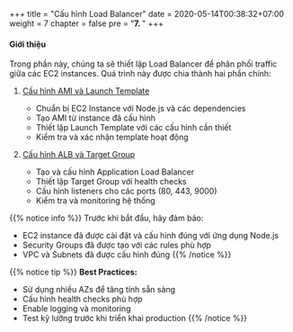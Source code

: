 +++
title = "Cấu hình Load Balancer"
date = 2020-05-14T00:38:32+07:00
weight = 7
chapter = false
pre = "<b>7. </b>"
+++

#### Giới thiệu
Trong phần này, chúng ta sẽ thiết lập Load Balancer để phân phối traffic giữa các EC2 instances. Quá trình này được chia thành hai phần chính:

1. [Cấu hình AMI và Launch Template](6.1-ami-launch-template/)
   - Chuẩn bị EC2 Instance với Node.js và các dependencies
   - Tạo AMI từ instance đã cấu hình
   - Thiết lập Launch Template với các cấu hình cần thiết
   - Kiểm tra và xác nhận template hoạt động

2. [Cấu hình ALB và Target Group](6.2-alb-target-group/)
   - Tạo và cấu hình Application Load Balancer
   - Thiết lập Target Group với health checks
   - Cấu hình listeners cho các ports (80, 443, 9000)
   - Kiểm tra và monitoring hệ thống

{{% notice info %}}
Trước khi bắt đầu, hãy đảm bảo:
- EC2 instance đã được cài đặt và cấu hình đúng với ứng dụng Node.js
- Security Groups đã được tạo với các rules phù hợp
- VPC và Subnets đã được cấu hình đúng
{{% /notice %}}

{{% notice tip %}}
**Best Practices:**
- Sử dụng nhiều AZs để tăng tính sẵn sàng
- Cấu hình health checks phù hợp
- Enable logging và monitoring
- Test kỹ lưỡng trước khi triển khai production
{{% /notice %}}